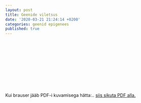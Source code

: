 ```yaml
---
layout: post
title: Geenide viletsus
date: '2020-03-21 21:24:14 +0200'
categories: geenid epigenees
published: true
---
```

<object data="https://github.com/elusamus/elusamus.github.io/blob/master/pdfs/geenide-viletsus.pdf" type="application/pdf" width="700px" height="700px">
    <embed src="https://github.com/elusamus/elusamus.github.io/blob/master/pdfs/geenide-viletsus.pdf">
        <p>Kui brauser jääb PDF-i kuvamisega hätta:.. <a href="https://github.com/elusamus/elusamus.github.io/blob/master/pdfs/geenide-viletsus.pdf">siis sikuta PDF alla.</a></p>
    </embed>
</object>
